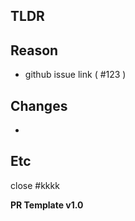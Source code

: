 ## TLDR

## Reason

- github issue link ( #123 )

## Changes

- 

## Etc


close #kkkk

**PR Template v1.0**